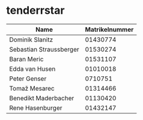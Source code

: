 # tenderrstar

|Name|Matrikelnummer|
|-|-|
|Dominik Slanitz | 01430774 |
|Sebastian Straussberger | 01530274 |
|Baran Meric | 01531107 |
|Edda van Husen | 01010018 |
|Peter Genser | 0710751 |
|Tomaž Mesarec | 01314466 |
|Benedikt Maderbacher | 01130420 |
|Rene Hasenburger | 01432147 |
